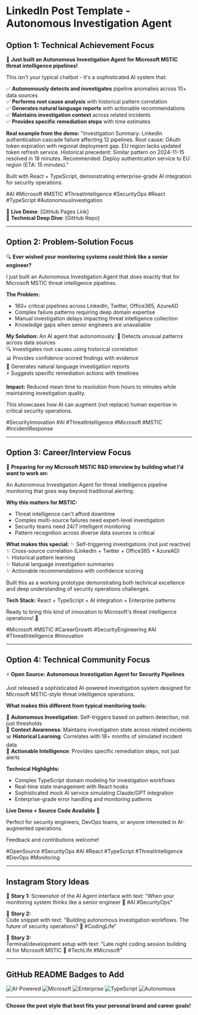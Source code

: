 # LinkedIn Post Template - Autonomous Investigation Agent

## Option 1: Technical Achievement Focus

🚀 **Just built an Autonomous Investigation Agent for Microsoft MSTIC threat intelligence pipelines!**

This isn't your typical chatbot - it's a sophisticated AI system that:

✅ **Autonomously detects and investigates** pipeline anomalies across 10+ data sources  
✅ **Performs root cause analysis** with historical pattern correlation  
✅ **Generates natural language reports** with actionable recommendations  
✅ **Maintains investigation context** across related incidents  
✅ **Provides specific remediation steps** with time estimates  

**Real example from the demo:**
"Investigation Summary: LinkedIn authentication cascade failure affecting 12 pipelines. Root cause: OAuth token expiration with regional deployment gap. EU region lacks updated token refresh service. Historical precedent: Similar pattern on 2024-11-15 resolved in 18 minutes. Recommended: Deploy authentication service to EU region (ETA: 15 minutes)."

Built with React + TypeScript, demonstrating enterprise-grade AI integration for security operations. 

#AI #Microsoft #MSTIC #ThreatIntelligence #SecurityOps #React #TypeScript #AutonomousInvestigation

🔗 **Live Demo**: [GitHub Pages Link]  
📖 **Technical Deep Dive**: [GitHub Repo]

---

## Option 2: Problem-Solution Focus

🔍 **Ever wished your monitoring systems could think like a senior engineer?**

I just built an Autonomous Investigation Agent that does exactly that for Microsoft MSTIC threat intelligence pipelines.

**The Problem:**
- 160+ critical pipelines across LinkedIn, Twitter, Office365, AzureAD
- Complex failure patterns requiring deep domain expertise
- Manual investigation delays impacting threat intelligence collection
- Knowledge gaps when senior engineers are unavailable

**My Solution:**
An AI agent that autonomously:
🧠 Detects unusual patterns across data sources  
🔍 Investigates root causes using historical correlation  
📊 Provides confidence-scored findings with evidence  
📝 Generates natural language investigation reports  
⚡ Suggests specific remediation actions with timelines  

**Impact:** Reduced mean time to resolution from hours to minutes while maintaining investigation quality.

This showcases how AI can augment (not replace) human expertise in critical security operations.

#SecurityInnovation #AI #ThreatIntelligence #Microsoft #MSTIC #IncidentResponse

---

## Option 3: Career/Interview Focus

🎯 **Preparing for my Microsoft MSTIC R&D interview by building what I'd want to work on:**

An Autonomous Investigation Agent for threat intelligence pipeline monitoring that goes way beyond traditional alerting.

**Why this matters for MSTIC:**
- Threat intelligence can't afford downtime
- Complex multi-source failures need expert-level investigation
- Security teams need 24/7 intelligent monitoring
- Pattern recognition across diverse data sources is critical

**What makes this special:**
✨ Self-triggering investigations (not just reactive)  
✨ Cross-source correlation (LinkedIn + Twitter + Office365 + AzureAD)  
✨ Historical pattern learning  
✨ Natural language investigation summaries  
✨ Actionable recommendations with confidence scoring  

Built this as a working prototype demonstrating both technical excellence and deep understanding of security operations challenges.

**Tech Stack:** React + TypeScript + AI integration + Enterprise patterns

Ready to bring this kind of innovation to Microsoft's threat intelligence operations! 🚀

#Microsoft #MSTIC #CareerGrowth #SecurityEngineering #AI #ThreatIntelligence #Innovation

---

## Option 4: Technical Community Focus

⚡ **Open Source: Autonomous Investigation Agent for Security Pipelines**

Just released a sophisticated AI-powered investigation system designed for Microsoft MSTIC-style threat intelligence operations.

**What makes this different from typical monitoring tools:**

🔬 **Autonomous Investigation**: Self-triggers based on pattern detection, not just thresholds  
🧠 **Context Awareness**: Maintains investigation state across related incidents  
📊 **Historical Learning**: Correlates with 18+ months of simulated incident data  
🎯 **Actionable Intelligence**: Provides specific remediation steps, not just alerts  

**Technical Highlights:**
- Complex TypeScript domain modeling for investigation workflows
- Real-time state management with React hooks
- Sophisticated mock AI service simulating Claude/GPT integration
- Enterprise-grade error handling and monitoring patterns

**Live Demo + Source Code Available** 🔗

Perfect for security engineers, DevOps teams, or anyone interested in AI-augmented operations.

Feedback and contributions welcome! 

#OpenSource #SecurityOps #AI #React #TypeScript #ThreatIntelligence #DevOps #Monitoring

---

## Instagram Story Ideas

📱 **Story 1:** 
Screenshot of the AI Agent interface with text: "When your monitoring system thinks like a senior engineer 🧠 #AI #SecurityOps"

📱 **Story 2:**  
Code snippet with text: "Building autonomous investigation workflows. The future of security operations? 🤖 #CodingLife"

📱 **Story 3:**  
Terminal/development setup with text: "Late night coding session building AI for Microsoft MSTIC 🌙 #TechLife #Microsoft"

---

## GitHub README Badges to Add

![AI-Powered](https://img.shields.io/badge/AI-Powered-ff6b6b)
![Microsoft](https://img.shields.io/badge/Microsoft-MSTIC-0078d4)
![Enterprise](https://img.shields.io/badge/Enterprise-Ready-success)
![TypeScript](https://img.shields.io/badge/TypeScript-100%25-blue)
![Autonomous](https://img.shields.io/badge/Autonomous-Investigation-purple)

---

**Choose the post style that best fits your personal brand and career goals!**
